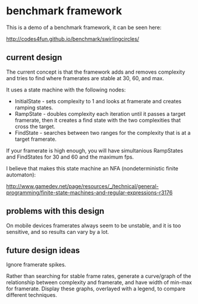 
# benchmark framework

This is a demo of a benchmark framework, it can be seen here:

http://codes4fun.github.io/benchmark/swirlingcircles/

## current design

The current concept is that the framework adds and removes complexity and tries to find where framerates are stable at 30, 60, and max.

It uses a state machine with the following nodes:

* InitialState - sets complexity to 1 and looks at framerate and creates ramping states.
* RampState - doubles complexity each iteration until it passes a target framerate, then it creates a find state with the two complexities that cross the target.
* FindState - searches between two ranges for the complexity that is at a target framerate.

If your framerate is high enough, you will have simultanious RampStates and FindStates for 30 and 60 and the maximum fps.

I believe that makes this state machine an NFA (nondeterministic finite automaton):

http://www.gamedev.net/page/resources/_/technical/general-programming/finite-state-machines-and-regular-expressions-r3176

## problems with this design

On mobile devices framerates always seem to be unstable, and it is too sensitive, and so results can vary by a lot.

## future design ideas

Ignore framerate spikes.

Rather than searching for stable frame rates, generate a curve/graph of the relationship between complexity and framerate, and have width of min-max for framerate.
Display these graphs, overlayed with a legend, to compare different techniques.
